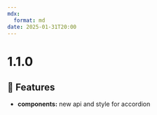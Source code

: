 ```yaml
---
mdx:
  format: md
date: 2025-01-31T20:00
---
```


# 1.1.0

<!-- truncate -->

## 🚀 Features

- **components:** new api and style for accordion
